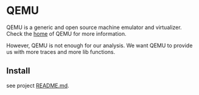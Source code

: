 # QEMU

QEMU is a generic and open source machine emulator and virtualizer.
Check the [home](https://www.qemu.org) of QEMU for more information.

However, QEMU is not enough for our analysis. We want QEMU to provide us with more traces
and more lib functions.

## Install
see project [README.md](../README.md).
